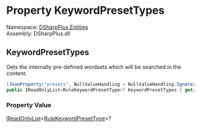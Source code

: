 # Property KeywordPresetTypes

Namespace: [DSharpPlus.Entities](DSharpPlus.Entities.md)  
Assembly: DSharpPlus.dll

## <a id="DSharpPlus_Entities_DiscordRuleTriggerMetadata_KeywordPresetTypes"></a>KeywordPresetTypes

Gets the internally pre-defined wordsets which will be searched in the content.

```csharp
[JsonProperty("presets", NullValueHandling = NullValueHandling.Ignore)]
public IReadOnlyList<RuleKeywordPresetType>? KeywordPresetTypes { get; }
```

### Property Value

[IReadOnlyList](https://learn.microsoft.com/dotnet/api/system.collections.generic.ireadonlylist\-1)<[RuleKeywordPresetType](DSharpPlus.Enums.RuleKeywordPresetType.md)\>?

